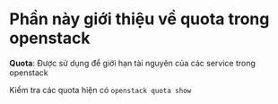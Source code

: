 # Phần này giới thiệu về quota trong openstack

**Quota**: Được sử dụng để giới hạn tài nguyên của các service trong openstack

Kiểm tra các quota hiện có  `openstack quota show`
